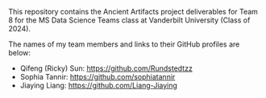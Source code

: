 This repository contains the Ancient Artifacts project deliverables for Team 8 for the MS Data Science Teams class at Vanderbilt University (Class of 2024).

The names of my team members and links to their GitHub profiles are below:

* Qifeng (Ricky) Sun: https://github.com/Rundstedtzz
* Sophia Tannir: https://github.com/sophiatannir
* Jiaying Liang: https://github.com/Liang-Jiaying
